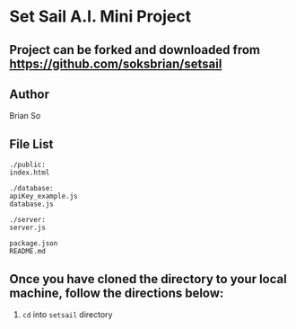 Set Sail A.I. Mini Project
===

Project can be forked and downloaded from https://github.com/soksbrian/setsail
---

Author
---
Brian So

File List
---
```
./public:
index.html
```
```
./database:
apiKey_example.js
database.js
```
```
./server:
server.js
```
```
package.json
README.md
```

Once you have cloned the directory to your local machine, follow the directions below:
---
1. ```cd``` into ```setsail``` directory

